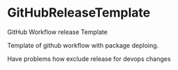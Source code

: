 # GitHubReleaseTemplate
GitHub Workflow release Template

Template of github workflow with package deploing.

Have problems how exclude release for devops changes
